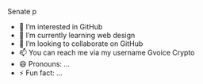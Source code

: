 Senate p
- 👀 I’m interested in GitHub 
- 🌱 I’m currently learning web design 
- 💞️ I’m looking to collaborate on GitHub 
- 📫 You can reach me via my username Gvoice Crypto 
- 😄 Pronouns: ...
- ⚡ Fun fact: ...

<!---
Senate P is a ✨ special ✨ repository because its `README.md` (this file) appears on your GitHub profile.
You can click the Preview link to take a look at your changes.
--->
